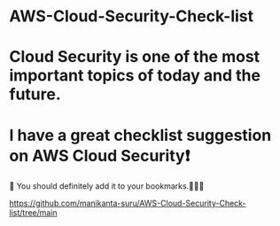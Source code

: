 # AWS-Cloud-Security-Check-list

# Cloud Security is one of the most important topics of today and the future. 

# I have a great checklist suggestion on AWS Cloud Security❗️

🤩 You should definitely add it to your bookmarks.🤞🏻🌝

https://github.com/manikanta-suru/AWS-Cloud-Security-Check-list/tree/main
